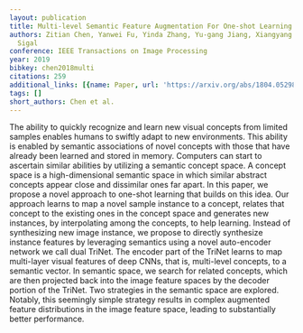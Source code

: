 ```yaml
---
layout: publication
title: Multi-level Semantic Feature Augmentation For One-shot Learning
authors: Zitian Chen, Yanwei Fu, Yinda Zhang, Yu-gang Jiang, Xiangyang Xue, Leonid
  Sigal
conference: IEEE Transactions on Image Processing
year: 2019
bibkey: chen2018multi
citations: 259
additional_links: [{name: Paper, url: 'https://arxiv.org/abs/1804.05298'}]
tags: []
short_authors: Chen et al.
---
```

The ability to quickly recognize and learn new visual concepts from limited
samples enables humans to swiftly adapt to new environments. This ability is
enabled by semantic associations of novel concepts with those that have already
been learned and stored in memory. Computers can start to ascertain similar
abilities by utilizing a semantic concept space. A concept space is a
high-dimensional semantic space in which similar abstract concepts appear close
and dissimilar ones far apart. In this paper, we propose a novel approach to
one-shot learning that builds on this idea. Our approach learns to map a novel
sample instance to a concept, relates that concept to the existing ones in the
concept space and generates new instances, by interpolating among the concepts,
to help learning. Instead of synthesizing new image instance, we propose to
directly synthesize instance features by leveraging semantics using a novel
auto-encoder network we call dual TriNet. The encoder part of the TriNet learns
to map multi-layer visual features of deep CNNs, that is, multi-level concepts,
to a semantic vector. In semantic space, we search for related concepts, which
are then projected back into the image feature spaces by the decoder portion of
the TriNet. Two strategies in the semantic space are explored. Notably, this
seemingly simple strategy results in complex augmented feature distributions in
the image feature space, leading to substantially better performance.
